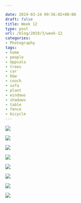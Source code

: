 ```yaml
---

date: 2019-03-24 09:56:02+00:00
draft: false
title: Week 12
type: post
url: /blog/2019/3/week-12
categories:
- Photography
tags:
- home
- people
- Uppsala
- trees
- car
- b&w
- couch
- sofa
- plant
- windows
- shadows
- table
- fence
- bicycle
---
```




  
   ![](/images/2019-03-24-20193week-12/IMG_2454-2.jpeg)

  

  
   ![](/images/2019-03-24-20193week-12/IMG_2459-2.jpeg)

  

  
   ![](/images/2019-03-24-20193week-12/IMG_2451-2.jpeg)

  

  
   ![](/images/2019-03-24-20193week-12/IMG_2464-2.jpeg)

  

  
   ![](/images/2019-03-24-20193week-12/IMG_2472-2.jpeg)

  

  
   ![](/images/2019-03-24-20193week-12/IMG_2480-2.jpeg)

  

  
   ![](/images/2019-03-24-20193week-12/IMG_2471-2.jpeg)

  

  
   ![](/images/2019-03-24-20193week-12/IMG_2496-2.jpeg)

  


